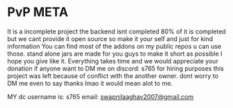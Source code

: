 # PvP META 

It is a incomplete project the backend isnt completed 80% of it is completed but we cant provide it open source so make it your self and just for kind information 
You can find most of the addons on my public repos u can use those. stand alone jars are made for you guys to make it short as possible I hope you give like it. 
Everything takes time and we would appreciate your donation if anyone want to DM me on discord: s765 for hiring purposes this project was left because of conflict
with the another owner. dont worry to DM me even to say thanks lmao it would mean alot to me. 

MY dc username is: s765 
email: swapnilaaghav2007@gmail.com
